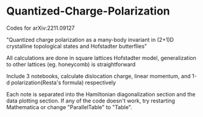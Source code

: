 # Quantized-Charge-Polarization
Codes for arXiv:2211.09127

"Quantized charge polarization as a many-body invariant in (2+1)D crystalline topological states and Hofstadter butterflies"

All calculations are done in square lattices Hofstadter model, generalization to other lattices (eg. honeycomb) is straightforward

Include 3 notebooks, calculate dislocation charge, linear momentum, and 1-d polarization(Resta's formula) respectively

Each note is separated into the Hamiltonian diagonalization section and the data plotting section. If any of the code doesn't work, try restarting Mathematica or change "ParallelTable" to "Table".
